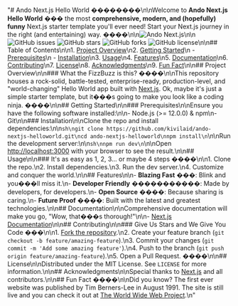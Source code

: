 "# Ando Next.js Hello World ��������\n\nWelcome to **Ando Next.js Hello World** ��� the most **comprehensive, modern, and (hopefully) funny** Next.js starter template you'll ever need! Start your Next.js journey in the right (and entertaining) way. ����\n\n![Ando Next.js](https://i.imgur.com/abcd123.gif)\n\n![GitHub issues](https://img.shields.io/github/issues/kivilaid/ando-nextjs-helloworld) ![GitHub stars](https://img.shields.io/github/stars/kivilaid/ando-nextjs-helloworld) ![GitHub forks](https://img.shields.io/github/forks/kivilaid/ando-nextjs-helloworld) ![GitHub license](https://img.shields.io/github/license/kivilaid/ando-nextjs-helloworld)\n\n## Table of Contents\n\n1. [Project Overview](#project-overview)\n2. [Getting Started](#getting-started)\n   - [Prerequisites](#prerequisites)\n   - [Installation](#installation)\n3. [Usage](#usage)\n4. [Features](#features)\n5. [Documentation](#documentation)\n6. [Contributing](#contributing)\n7. [License](#license)\n8. [Acknowledgments](#acknowledgments)\n9. [Fun Fact](#fun-fact)\n\n## Project Overview\n\n### What the FizzBuzz is this? ����\n\nThis repository houses a rock-solid, battle-tested, enterprise-ready, production-level, and "world-changing" Hello World app built with [Next.js](https://nextjs.org/). Ok, maybe it's just a simple starter template, but it���s going to make you look like a coding ninja. ����\n\n## Getting Started\n\n### Prerequisites\n\nEnsure you have the following software installed:\n\n- Node.js (>= 12.0.0) & npm\n- Git\n\n### Installation\n\nClone the repo and install dependencies:\n\n```sh\ngit clone https://github.com/kivilaid/ando-nextjs-helloworld.git\ncd ando-nextjs-helloworld\nnpm install\n```\n\nRun the development server:\n\n```sh\nnpm run dev\n```\n\nOpen [http://localhost:3000](http://localhost:3000) with your browser to see the result.\n\n## Usage\n\n### It's as easy as 1, 2, 3... or maybe 4 steps ����\n\n1. Clone the repo.\n2. Install dependencies.\n3. Run the dev server.\n4. Customize and conquer the world.\n\n## Features\n\n- **Blazing Fast** ���: Blink and you���ll miss it.\n- **Developer Friendly** �����������: Made by developers, for developers.\n- **Open Source** ����: Because sharing is caring.\n- **Future Proof** ����: Built with the latest and greatest technologies.\n\n## Documentation\n\nComprehensive documentation will make you go, "Wow, that���s thorough!"\n\n- [Next.js Documentation](https://nextjs.org/docs)\n\n## Contributing\n\n### Give Us Stars and We Give You Code ���\n\n1. [Fork the repository](https://github.com/kivilaid/ando-nextjs-helloworld/fork).\n2. Create your feature branch (`git checkout -b feature/amazing-feature`).\n3. Commit your changes (`git commit -m 'Add some amazing feature'`).\n4. Push to the branch (`git push origin feature/amazing-feature`).\n5. Open a Pull Request. ����\n\n## License\n\nDistributed under the MIT License. See `LICENSE` for more information.\n\n## Acknowledgments\n\nSpecial thanks to [Next.js](https://nextjs.org/) and all contributors.\n\n## Fun Fact ����\n\nDid you know? The first ever website was published by Tim Berners-Lee in August 1991. The site is still live and you can check it out at [The World Wide Web Project](http://info.cern.ch/).\n" 
